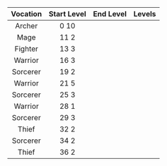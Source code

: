 | Vocation           | Start Level   | End Level   | Levels   |
| :----------------: | :-----------: | :---------: | :------: |
| Archer             | 0              10       |
| Mage               | 11             2        |
| Fighter            | 13             3        |
| Warrior            | 16             3        |
| Sorcerer           | 19             2        |
| Warrior            | 21             5        |
| Sorcerer           | 25             3        |
| Warrior            | 28             1        |
| Sorcerer           | 29             3        |
| Thief              | 32             2        |
| Sorcerer           | 34             2        |
| Thief              | 36             2        |